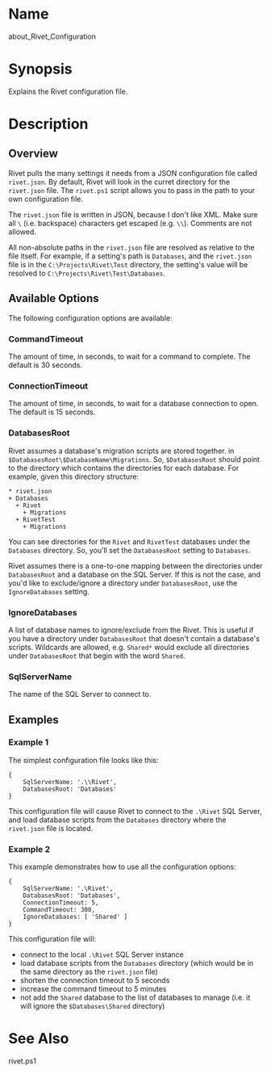 # Name

about_Rivet_Configuration

# Synopsis

Explains the Rivet configuration file.

# Description

## Overview

Rivet pulls the many settings it needs from a JSON configuration file called `rivet.json`.  By default, Rivet will look in the curret directory for the `rivet.json` file.  The `rivet.ps1` script allows you to pass in the path to your own configuration file.

The `rivet.json` file is written in JSON, because I don't like XML.  Make sure all `\` (i.e. backspace) characters get escaped (e.g. `\\`).  Comments are not allowed.

All non-absolute paths in the `rivet.json` file are resolved as relative to the file itself.  For example, if a setting's path is `Databases`, and the `rivet.json` file is in the `C:\Projects\Rivet\Test` directory, the setting's value will be resolved to `C:\Projects\Rivet\Test\Databases`.

## Available Options

The following configuration options are available:

### CommandTimeout

The amount of time, in seconds, to wait for a command to complete.  The default is 30 seconds.

### ConnectionTimeout

The amount of time, in seconds, to wait for a database connection to open.  The default is 15 seconds.
    
### DatabasesRoot

Rivet assumes a database's migration scripts are stored together.  in `$DatabasesRoot\$DatabaseName\Migrations`.  So, `$DatabasesRoot` should point to the directory which contains the directories for each database.  For example, given this directory structure:

    * rivet.json
    + Databases
      + Rivet
        + Migrations
      + RivetTest
        + Migrations

You can see directories for the `Rivet` and `RivetTest` databases under the `Databases` directory.  So, you'll set the `DatabasesRoot` setting to `Databases`.

Rivet assumes there is a one-to-one mapping between the directories under `DatabasesRoot` and a database on the SQL Server.  If this is not the case, and you'd like to exclude/ignore a directory under `DatabasesRoot`, use the `IgnoreDatabases` setting.

### IgnoreDatabases

A list of database names to ignore/exclude from the Rivet.  This is useful if you have a directory  under `DatabasesRoot` that doesn't contain a database's scripts.  Wildcards are allowed, e.g. `Shared*` would exclude all directories under `DatabasesRoot` that begin with the word `Shared`.

### SqlServerName

The name of the SQL Server to connect to.

## Examples

### Example 1

The simplest configuration file looks like this:

    {
        SqlServerName: '.\\Rivet',
        DatabasesRoot: 'Databases'
    }

This configuration file will cause Rivet to connect to the `.\Rivet` SQL Server, and load database scripts from the `Databases` directory where the `rivet.json` file is located.

### Example 2

This example demonstrates how to use all the configuration options:

    {
        SqlServerName: '.\Rivet',
        DatabasesRoot: 'Databases',
        ConnectionTimeout: 5,
        CommandTimeout: 300,
        IgnoreDatabases: [ 'Shared' ]
    }

This configuration file will:

 * connect to the local `.\Rivet` SQL Server instance
 * load database scripts from the `Databases` directory (which would be in the same directory as the `rivet.json` file)
 * shorten the connection timeout to 5 seconds
 * increase the command timeout to 5 minutes
 * not add the `Shared` database to the list of databases to manage (i.e. it will ignore the `$Databases\Shared` directory)

# See Also

rivet.ps1
